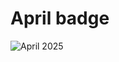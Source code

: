 # April badge

<img src="https://assets.leetcode.com/static_assets/marketing/202504.gif" alt="April 2025">